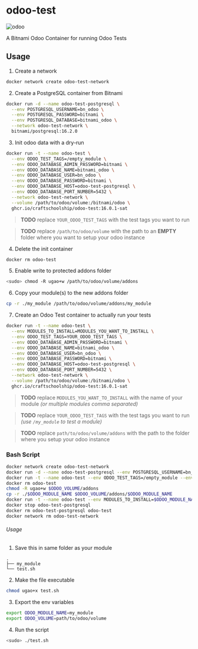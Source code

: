 # odoo-test
![odoo](https://img.shields.io/badge/odoo-_16-844FBA)

A Bitnami Odoo Container for running Odoo Tests

## Usage
1. Create a network
```sh
docker network create odoo-test-network
```
2. Create a PostgreSQL container from Bitnami
```sh
docker run -d --name odoo-test-postgresql \
  --env POSTGRESQL_USERNAME=bn_odoo \
  --env POSTGRESQL_PASSWORD=bitnami \
  --env POSTGRESQL_DATABASE=bitnami_odoo \
  --network odoo-test-network \
  bitnami/postgresql:16.2.0
```
3. Init odoo data with a dry-run
```sh
docker run -t --name odoo-test \
  --env ODOO_TEST_TAGS=/empty_module \
  --env ODOO_DATABASE_ADMIN_PASSWORD=bitnami \
  --env ODOO_DATABASE_NAME=bitnami_odoo \
  --env ODOO_DATABASE_USER=bn_odoo \
  --env ODOO_DATABASE_PASSWORD=bitnami \
  --env ODOO_DATABASE_HOST=odoo-test-postgresql \
  --env ODOO_DATABASE_PORT_NUMBER=5432 \
  --network odoo-test-network \
  --volume /path/to/odoo/volume:/bitnami/odoo \
  ghcr.io/craftschoolship/odoo-test:16.0.1-sat
```

> **TODO** replace `YOUR_ODOO_TEST_TAGS` with the test tags you want to run

> **TODO** replace `/path/to/odoo/volume` with the path to an **EMPTY** folder where you want to setup your odoo instance

4. Delete the init container
```sh
docker rm odoo-test
```

5. Enable write to protected addons folder
```sh
<sudo> chmod -R ugao+w /path/to/odoo/volume/addons
```

6. Copy your module(s) to the new addons folder
```sh
cp -r ./my_module /path/to/odoo/volume/addons/my_module
```

7. Create an Odoo Test container to actually run your tests
```sh
docker run -t --name odoo-test \
  --env MODULES_TO_INSTALL=MODULES_YOU_WANT_TO_INSTALL \
  --env ODOO_TEST_TAGS=YOUR_ODOO_TEST_TAGS \
  --env ODOO_DATABASE_ADMIN_PASSWORD=bitnami \
  --env ODOO_DATABASE_NAME=bitnami_odoo \
  --env ODOO_DATABASE_USER=bn_odoo \
  --env ODOO_DATABASE_PASSWORD=bitnami \
  --env ODOO_DATABASE_HOST=odoo-test-postgresql \
  --env ODOO_DATABASE_PORT_NUMBER=5432 \
  --network odoo-test-network \
  --volume /path/to/odoo/volume:/bitnami/odoo \
  ghcr.io/craftschoolship/odoo-test:16.0.1-sat
```

> **TODO** replace `MODULES_YOU_WANT_TO_INSTALL` with the name of your module *(or multiple modules comma separated)*

> **TODO** replace `YOUR_ODOO_TEST_TAGS` with the test tags you want to run *(use `/my_module` to test a module)*

> **TODO** replace `path/to/odoo/volume/addons` with the path to the folder where you setup your odoo instance

### Bash Script
```sh
docker network create odoo-test-network
docker run -d --name odoo-test-postgresql --env POSTGRESQL_USERNAME=bn_odoo --env POSTGRESQL_PASSWORD=bitnami --env POSTGRESQL_DATABASE=bitnami_odoo --network odoo-test-network bitnami/postgresql:16.2.0
docker run -t --name odoo-test --env ODOO_TEST_TAGS=/empty_module --env ODOO_DATABASE_ADMIN_PASSWORD=bitnami --env ODOO_DATABASE_NAME=bitnami_odoo --env ODOO_DATABASE_USER=bn_odoo --env ODOO_DATABASE_PASSWORD=bitnami --env ODOO_DATABASE_HOST=odoo-test-postgresql --env ODOO_DATABASE_PORT_NUMBER=5432 --network odoo-test-network --volume $ODOO_VOLUME:/bitnami/odoo ghcr.io/craftschoolship/odoo-test:16.0.1-sat
docker rm odoo-test
chmod -R ugao+w $ODOO_VOLUME/addons
cp -r ./$ODOO_MODULE_NAME $ODOO_VOLUME/addons/$ODOO_MODULE_NAME
docker run -t --name odoo-test --env MODULES_TO_INSTALL=$ODOO_MODULE_NAME --env ODOO_TEST_TAGS=/$ODOO_MODULE_NAME --env ODOO_DATABASE_ADMIN_PASSWORD=bitnami --env ODOO_DATABASE_NAME=bitnami_odoo --env ODOO_DATABASE_USER=bn_odoo --env ODOO_DATABASE_PASSWORD=bitnami --env ODOO_DATABASE_HOST=odoo-test-postgresql --env ODOO_DATABASE_PORT_NUMBER=5432 --network odoo-test-network --volume $ODOO_VOLUME:/bitnami/odoo ghcr.io/craftschoolship/odoo-test:16.0.1-sat
docker stop odoo-test-postgresql
docker rm odoo-test-postgresql odoo-test
docker network rm odoo-test-network
```
###### Usage
1. Save this in same folder as your module
```
.
├── my_module
└── test.sh
```
2. Make the file executable
```sh
chmod ugao+x test.sh
```
3. Export the env variables
```sh
export ODOO_MODULE_NAME=my_module
export ODOO_VOLUME=path/to/odoo/volume
```
4. Run the script
```sh
<sudo> ./test.sh
```

